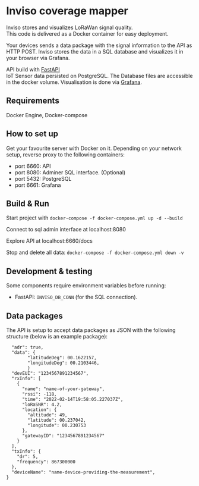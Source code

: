 
# Inviso coverage mapper
Inviso stores and visualizes LoRaWan signal quality.  
This code is delivered as a Docker container for easy deployment.

Your devices sends a data package with the signal information to the API as HTTP POST. Inviso stores the data in a SQL database and visualizes it in your browser via Grafana.

API build with [FastAPI](https://fastapi.tiangolo.com/)  
IoT Sensor data persisted on PostgreSQL. The Database files are accessible in the docker volume.
Visualisation is done via [Grafana](https://grafana.com/).

## Requirements
Docker Engine, Docker-compose

## How to set up
Get your favourite server with Docker on it.
Depending on your network setup, reverse proxy to the following containers:
 - port 6660: API
 - port 8080: Adminer SQL interface. (Optional)
 - port 5432: PostgreSQL
 - port 6661: Grafana

## Build & Run
Start project with  `docker-compose -f docker-compose.yml up -d --build`

Connect to sql admin interface at localhost:8080

Explore API at localhost:6660/docs

Stop and delete all data: `docker-compose -f docker-compose.yml down -v`

## Development & testing
Some components require environment variables before running:
 - FastAPI: `INVISO_DB_CONN` (for the SQL connection).

## Data packages
The API is setup to accept data packages as JSON with the following structure (below is an example package):

```{
  "adr": true, 
  "data": {
        "latitudeDeg": 00.1622157,
        "longitudeDeg": 00.2103446,
		}
  "devEUI": "1234567891234567", 
  "rxInfo": [
    {
      "name": "name-of-your-gateway",
      "rssi": -118,
      "time": "2022-02-14T19:58:05.227037Z",
      "loRaSNR": 4.2,
      "location": {
        "altitude": 49, 
        "latitude": 00.237042,
        "longitude": 00.230753 
      },
      "gatewayID": "1234567891234567"
    }
  ],
  "txInfo": {
    "dr": 5,
    "frequency": 867300000
  },
  "deviceName": "name-device-providing-the-measurement", 
}
```
